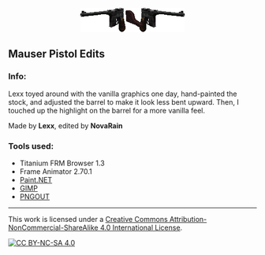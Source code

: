 <p align="center"><img src="/_pics/mauser_pistols.png" alt="Mauser Pistol edits"/></p>

## Mauser Pistol Edits

### Info:
Lexx toyed around with the vanilla graphics one day, hand-painted the stock, and adjusted the barrel to make it look less bent upward. Then, I touched up the highlight on the barrel for a more vanilla feel.

Made by **Lexx**, edited by **NovaRain**

### Tools used:
* Titanium FRM Browser 1.3
* Frame Animator 2.70.1
* [Paint.NET](https://www.getpaint.net)
* [GIMP](https://www.gimp.org)
* [PNGOUT](http://advsys.net/ken/utils.htm)

--------------------------------------------------------------------------------
This work is licensed under a [Creative Commons Attribution-NonCommercial-ShareAlike 4.0 International License][cc-by-nc-sa].

[![CC BY-NC-SA 4.0][cc-by-nc-sa-image]][cc-by-nc-sa]

[cc-by-nc-sa]: https://creativecommons.org/licenses/by-nc-sa/4.0/
[cc-by-nc-sa-image]: https://licensebuttons.net/l/by-nc-sa/4.0/88x31.png
